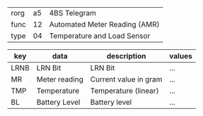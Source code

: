 
|    |   |   |
| -- | - | - |
| rorg | a5 | 4BS Telegram |
| func | 12 | Automated Meter Reading (AMR) |
| type | 04 | Temperature and Load Sensor |

| key | data | description | values |
| --- | --- | --- | --- |
  | LRNB | LRN Bit | LRN Bit | ... | 
| MR | Meter reading | Current value in gram | ... | 
| TMP | Temperature | Temperature (linear) | ... | 
| BL | Battery Level | Battery level | ... | 

  